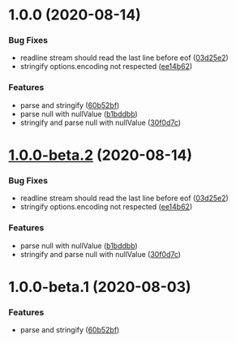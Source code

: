# 1.0.0 (2020-08-14)


### Bug Fixes

* readline stream should read the last line before eof ([03d25e2](https://github.com/EqualMa/jsonlines/commit/03d25e2e288b6d90692eda9a66407ed045f86110))
* stringify options.encoding not respected ([ee14b62](https://github.com/EqualMa/jsonlines/commit/ee14b62ad99b5ad883c569a2127258f005e61fd4))


### Features

* parse and stringify ([60b52bf](https://github.com/EqualMa/jsonlines/commit/60b52bffb0d8718e279d7d47839be8ff95d449b1))
* parse null with nullValue ([b1bddbb](https://github.com/EqualMa/jsonlines/commit/b1bddbb16ac2bcdf74613385f52209e0aeb613aa))
* stringify and parse null with nullValue ([30f0d7c](https://github.com/EqualMa/jsonlines/commit/30f0d7c3d0c88874a80ecb1f7fb6b32f024d5926))

# [1.0.0-beta.2](https://github.com/EqualMa/jsonlines/compare/v1.0.0-beta.1...v1.0.0-beta.2) (2020-08-14)


### Bug Fixes

* readline stream should read the last line before eof ([03d25e2](https://github.com/EqualMa/jsonlines/commit/03d25e2e288b6d90692eda9a66407ed045f86110))
* stringify options.encoding not respected ([ee14b62](https://github.com/EqualMa/jsonlines/commit/ee14b62ad99b5ad883c569a2127258f005e61fd4))


### Features

* parse null with nullValue ([b1bddbb](https://github.com/EqualMa/jsonlines/commit/b1bddbb16ac2bcdf74613385f52209e0aeb613aa))
* stringify and parse null with nullValue ([30f0d7c](https://github.com/EqualMa/jsonlines/commit/30f0d7c3d0c88874a80ecb1f7fb6b32f024d5926))

# 1.0.0-beta.1 (2020-08-03)


### Features

* parse and stringify ([60b52bf](https://github.com/EqualMa/jsonlines/commit/60b52bffb0d8718e279d7d47839be8ff95d449b1))
